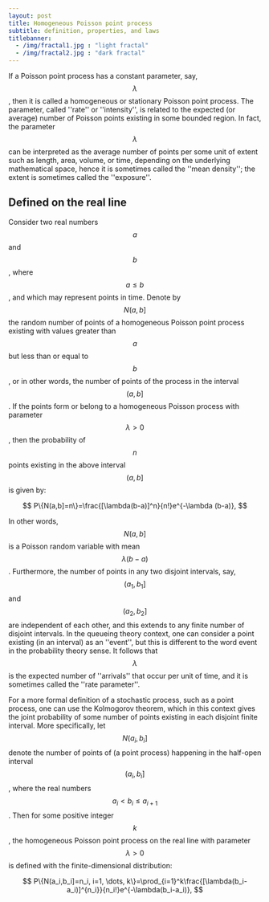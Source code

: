 ```yaml
---
layout: post
title: Homogeneous Poisson point process
subtitle: definition, properties, and laws
titlebanner:
  - /img/fractal1.jpg : "light fractal"
  - /img/fractal2.jpg : "dark fractal"
---
```


If a Poisson point process has a constant parameter, say, $$\textstyle \lambda$$, then it is called a
homogeneous or stationary Poisson point process. The parameter, called ''rate'' or ''intensity'', is related
to the expected (or average) number of Poisson points existing in some bounded region.
In fact, the parameter $$\textstyle \lambda$$ can be interpreted as the average number of points per some unit
of extent such as length, area, volume, or time, depending on the underlying mathematical space,  hence it is
sometimes called the ''mean density''; the extent is sometimes called the ''exposure''.

## Defined on  the real line

Consider two real numbers $$\textstyle a$$ and $$\textstyle b$$, where $$\textstyle a\le b$$, and which may
represent points in time. Denote by $$\textstyle N(a,b]$$ the random number of points of a homogeneous Poisson
point  process existing with values greater than $$\textstyle a$$ but less than or equal to $$\textstyle b$$, or
in other words, the number of points of the process in the interval $$\textstyle (a,b]$$.  If the points form or
belong to a homogeneous Poisson process with  parameter $$\textstyle \lambda>0$$, then the probability of
$$\textstyle n$$ points existing in the above interval $$\textstyle (a,b]$$ is given by:

$$
   P\{N(a,b]=n\}=\frac{[\lambda(b-a)]^n}{n!}e^{-\lambda (b-a)},
$$

In other words, $$\textstyle N(a,b]$$ is a Poisson random variable with mean $$\textstyle \lambda(b-a)$$.
Furthermore, the number of points in any two disjoint intervals, say, $$\textstyle (a_1,b_1]$$ and $$\textstyle
(a_2,b_2]$$ are independent of each other, and this extends to any finite number of disjoint intervals.
In the queueing theory context, one can consider a point existing (in an interval) as an ''event'', but this
is different to the word event in the probability theory sense.  It follows that $$\textstyle \lambda$$ is the
expected number of ''arrivals'' that occur per unit of time, and it is sometimes called the ''rate
parameter''.

For a more formal definition of a stochastic process, such as a point process, one can use the Kolmogorov
theorem, which in this context gives the joint probability of some number of points existing in each disjoint
finite interval. More specifically, let $$\textstyle N(a_i,b_i]$$ denote the number of points of (a point
process) happening in the half-open interval $$\textstyle (a_i,b_i]$$, where the real numbers $$\textstyle
a_i<b_i\leq a_{i+1}$$. Then for some positive integer $$\textstyle k$$, the homogeneous Poisson point process on
the real line with parameter $$\textstyle \lambda>0$$ is defined with the finite-dimensional distribution:

$$
  P\{N(a_i,b_i]=n_i,  i=1, \dots, k\}=\prod_{i=1}^k\frac{[\lambda(b_i-a_i)]^{n_i}}{n_i!}e^{-\lambda(b_i-a_i)},
$$

